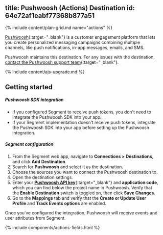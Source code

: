 title: Pushwoosh (Actions) Destination
id: 64e72af1eabf77368b877a51
---

{% include content/plan-grid.md name="actions" %}

[Pushwoosh](https://pushwoosh.com/?utm_source=segmentio&utm_medium=docs&utm_campaign=partners){:target="_blank"} is a customer engagement platform that lets you create personalized messaging campaigns combining multiple channels, like push notifications, in-app messages, emails, and SMS.

Pushwoosh maintains this destination. For any issues with the destination, [contact the Pushwoosh support team](mailto:help@pushwoosh.com){:target="_blank"}.

{% include content/ajs-upgrade.md %}

## Getting started

##### Pushwoosh SDK integration

- If you configured Segment to receive push tokens, you don't need to integrate the Pushwoosh SDK into your app.
- If your Segment implementation doesn't receive push tokens, integrate the Pushwoosh SDK into your app before setting up the Pushwoosh integration.

##### Segment configuration

1. From the Segment web app, navigate to **Connections > Destinations**, and click **Add Destination**.
2. Search for **Pushwoosh** and select it as the destination.
3. Choose the sources you want to connect the Pushwoosh destination to.
4. Open the destination settings. 
5. Enter your [**Pushwoosh API key**](https://docs.pushwoosh.com/platform-docs/api-reference/api-access-token/){:target="_blank"} and **application code**, which you can find below the project name in Pushwoosh. Verify that the **Enable Destination** switch is toggled on, then click **Save Changes**.
6. Go to the **Mappings** tab and verify that the **Create or Update User Profile** and **Track Events options** are enabled.

Once you've configured the integration, Pushwoosh will receive events and user attributes from Segment.

{% include components/actions-fields.html %}
